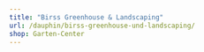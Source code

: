 ```yaml
---
title: "Birss Greenhouse & Landscaping"
url: /dauphin/birss-greenhouse-und-landscaping/
shop: Garten-Center
---
```

